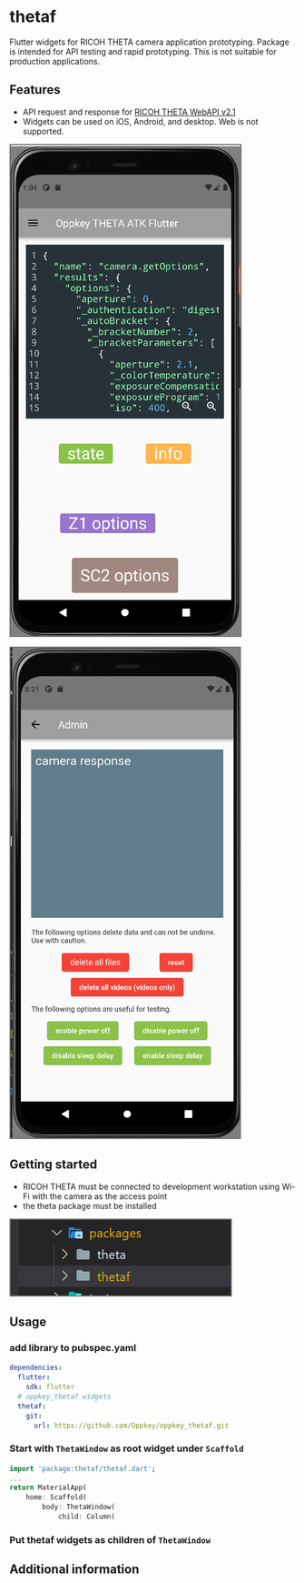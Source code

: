 <!-- 
This README describes the package. If you publish this package to pub.dev,
this README's contents appear on the landing page for your package.

For information about how to write a good package README, see the guide for
[writing package pages](https://dart.dev/guides/libraries/writing-package-pages). 

For general information about developing packages, see the Dart guide for
[creating packages](https://dart.dev/guides/libraries/create-library-packages)
and the Flutter guide for
[developing packages and plugins](https://flutter.dev/developing-packages). 
-->

# thetaf

Flutter widgets for RICOH THETA camera application prototyping.
Package is intended for API testing and rapid prototyping.
This is not suitable for production applications.

## Features

<!-- TODO: List what your package can do. Maybe include images, gifs, or videos. -->

* API request and response for [RICOH THETA WebAPI v2.1](https://api.ricoh/docs/theta-web-api-v2.1/)
* Widgets can be used on iOS, Android, and desktop. Web is not supported.

![use screen](readme_assets/images/home_screen.png)

![home screen](readme_assets/images/admin_screen.png)

## Getting started

<!-- 
TODO: List prerequisites and provide or point to information on how to
start using the package. -->

* RICOH THETA must be connected to development workstation using Wi-Fi with
the camera as the access point
* the theta package must be installed

![package requirements](readme_assets/images/package_requirements.png)

## Usage

### add library to pubspec.yaml

```yaml
dependencies:
  flutter:
    sdk: flutter
  # oppkey_thetaf widgets
  thetaf:
    git:
      url: https://github.com/Oppkey/oppkey_thetaf.git
```

### Start with `ThetaWindow` as root widget under `Scaffold`

```dart
import 'package:thetaf/thetaf.dart';
...
return MaterialApp(
    home: Scaffold(
        body: ThetaWindow(
            child: Column(

```

### Put thetaf widgets as children of `ThetaWindow`

## Additional information

<!-- 
TODO: Tell users more about the package: where to find more information, how to 
contribute to the package, how to file issues, what response they can expect 
from the package authors, and more. -->
